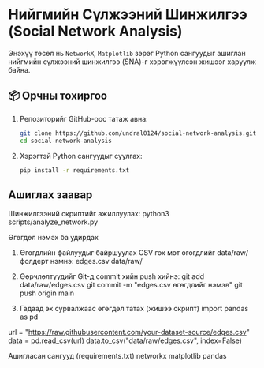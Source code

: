# Нийгмийн Сүлжээний Шинжилгээ (Social Network Analysis)

Энэхүү төсөл нь `NetworkX`, `Matplotlib` зэрэг Python сангуудыг ашиглан нийгмийн сүлжээний шинжилгээ (SNA)-г хэрэгжүүлсэн жишээг харуулж байна.

## 📦 Орчны тохиргоо

1. Репозиторийг GitHub-оос татаж авна:

   ```bash
   git clone https://github.com/undral0124/social-network-analysis.git
   cd social-network-analysis
2. Хэрэгтэй Python сангуудыг суулгах:

   ```bash
   pip install -r requirements.txt

## Ашиглах заавар 

Шинжилгээний скриптийг ажиллуулах:
   python3 scripts/analyze_network.py

Өгөгдөл нэмэх ба удирдах

1. Өгөгдлийн файлуудыг байршуулах
CSV гэх мэт өгөгдлийг data/raw/ фолдерт нэмнэ:
edges.csv data/raw/

2. Өөрчлөлтүүдийг Git-д commit хийн push хийнэ:
git add data/raw/edges.csv
git commit -m "edges.csv өгөгдлийг нэмэв"
git push origin main

3. Гадаад эх сурвалжаас өгөгдөл татах (жишээ скрипт)
import pandas as pd

url = "https://raw.githubusercontent.com/your-dataset-source/edges.csv"
data = pd.read_csv(url)
data.to_csv("data/raw/edges.csv", index=False)

Ашигласан сангууд (requirements.txt)
networkx
matplotlib
pandas


